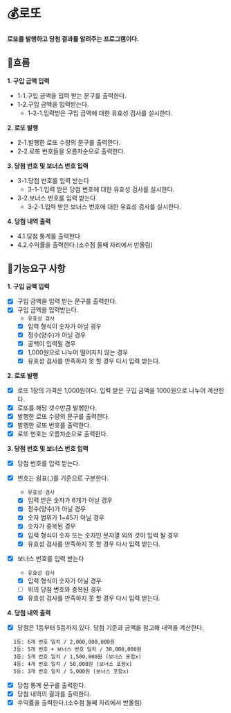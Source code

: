 # 💰로또

#### 로또를 발행하고 당첨 결과를 알려주는 프로그램이다.

## 🚩흐름

**1. 구입 금액 입력**

- 1-1.구입 금액을 입력 받는 문구를 출력한다.
- 1-2.구입 금액을 입력받는다.
  - 1-2-1.입력받은 구입 금액에 대한 유효성 검사를 실시한다.

**2. 로또 발행**

- 2-1.발행한 로또 수량의 문구를 출력한다.
- 2-2.로또 번호들을 오름차순으로 출력한다.

**3. 당첨 번호 및 보너스 번호 입력**

- 3-1.당첨 번호를 입력 받는다
  - 3-1-1.입력 받은 당첨 번호에 대한 유효성 검사를 실시한다.
- 3-2.보너스 번호를 입력 받는다
  - 3-2-1.입력 받은 보너스 번호에 대한 유효성 검사를 실시한다.

**4. 당첨 내역 출력**

- 4.1.당첨 통계를 출력한다
- 4.2.수익률을 출력한다.(소수점 둘째 자리에서 반올림)

## 📝기능요구 사항

**1. 구입 금액 입력**

- [x] 구입 금액을 입력 받는 문구를 출력한다.
- [x] 구입 금액을 입력받는다.
  - `유효성 검사`
  - [x] 입력 형식이 숫자가 아닐 경우
  - [x] 정수(양수)가 아닐 경우
  - [x] 공백이 입력될 경우
  - [x] 1,000원으로 나누어 떨어지지 않는 경우
  - [x] 유효성 검사를 만족하지 못 할 경우 다시 입력 받는다.

**2. 로또 발행**

- [x] 로또 1장의 가격은 1,000원이다. 입력 받은 구입 금액을 1000원으로 나누어 계산한다.
- [x] 로또를 해당 갯수만큼 발행한다.
- [x] 발행한 로또 수량의 문구를 출력한다.
- [x] 발행한 로또 번호를 출력한다.
- [x] 로또 번호는 오름차순으로 출력한다.

**3. 당첨 번호 및 보너스 번호 입력**

- [x] 당첨 번호를 입력 받는다.
- [x] 번호는 쉼표(,)를 기준으로 구분한다.

  - `유효성 검사`
  - [x] 입력 받은 숫자가 6개가 아닐 경우
  - [x] 정수(양수)가 아닐 경우
  - [x] 숫자 범위가 1~45가 아닐 경우
  - [x] 숫자가 중복된 경우
  - [x] 입력 형식이 숫자 또는 숫자인 문자열 외의 것이 입력 될 경우
  - [x] 유효성 검사를 만족하지 못 할 경우 다시 입력 받는다.

- [x] 보너스 번호를 입력 받는다
  - `유효성 검사`
  - [x] 입력 형식이 숫자가 아닐 경우
  - [ ] 위의 당첨 번호와 중복된 경우
  - [x] 유효성 검사를 만족하지 못 할 경우 다시 입력 받는다.

**4. 당첨 내역 출력**

- [x] 당첨은 1등부터 5등까지 있다. 당첨 기준과 금액을 참고해 내역을 계산한다.

```
  1등: 6개 번호 일치 / 2,000,000,000원
  2등: 5개 번호 + 보너스 번호 일치 / 30,000,000원
  3등: 5개 번호 일치 / 1,500,000원 (보너스 포함x)
  4등: 4개 번호 일치 / 50,000원 (보너스 포함x)
  5등: 3개 번호 일치 / 5,000원 (보너스 포함x)
```

- [x] 당첨 통계 문구를 출력한다.
- [x] 당첨 내역의 결과를 출력한다.
- [x] 수익률을 출력한다.(소수점 둘째 자리에서 반올림)
